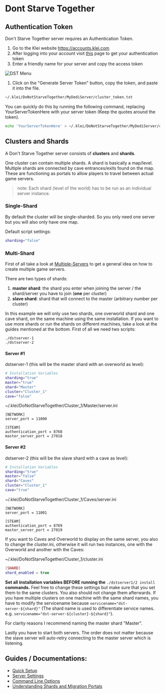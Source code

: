# Dont Starve Together

## Authentication Token

Don't Starve Together server requires an Authentication Token.

1. Go to the Klei website https://accounts.klei.com
2. After logging into your account visit [this](https://accounts.klei.com/account/game/servers?game=DontStarveTogether) page to get your authentication token
3. Enter a friendly name for your server and copy the access token

![DST Menu](https://github.com/GameServerManagers/LinuxGSM-Docs/tree/08d994c888c65f0bb5ac3297591c768b92d47dac/games/.gitbook/assets/dst_menu.png)

1. Click on the "Generate Server Token" button, copy the token, and paste it into the file.

```bash
~/.klei/DoNotStarveTogether/MyDediServer/cluster_token.txt
```

You can quickly do this by running the following command, replacing YourServerTokenHere with your server token \(Keep the quotes around the token\).

```bash
echo 'YourServerTokenHere' > ~/.klei/DoNotStarveTogether/MyDediServer/cluster_token.txt
```

## Clusters and Shards

A Don't Starve Together server consists of **clusters** and **shards**.

One cluster can contain multiple shards. A shard is basically a map/level. Multiple shards are connected by cave entrances/exits found on the map. These are functioning as portals to allow players to travel between actual game servers.

> note: Each shard \(level of the world\) has to be run as an individual server instance.

### Single-Shard

By default the cluster will be single-sharded. So you only need one server but you will also only have one map.

Default script settings:

```bash
sharding="false"
```

### Multi-Shard

First of all take a look at [Multiple-Servers](https://docs.linuxgsm.com/features/multiple-game-servers) to get a general idea on how to create multiple game servers.

There are two types of shards:

1. **master shard**: the shard you enter when joining the server / the shard/server you have to join \(**one** per cluster\)
2. **slave shard**: shard that will connect to the master \(arbitrary number per cluster\)

In this example we will only use two shards, one overworld shard and one cave shard, on the same machine using the same installation. If you want to use more shards or run the shards on different machines, take a look at the guides mentioned at the bottom. First of all we need two scripts:

```text
./dstserver-1
./dstserver-2
```

#### Server \#1

dstserver-1 \(this will be the master shard with an overworld as level\):

```bash
# Installation Variables
sharding="true"
master="true"
shard="Master" 
cluster="Cluster_1"
cave="false"
```

~/.klei/DoNotStarveTogether/Cluster\_1/Master/server.ini

```text
[NETWORK]
server_port = 11000

[STEAM]
authentication_port = 8768
master_server_port = 27018
```

#### Server \#2

dstserver-2 \(this will be the slave shard with a cave as level\):

```bash
# Installation Variables
sharding="true"
master="false"
shard="Caves" 
cluster="Cluster_1"
cave="true"
```

~/.klei/DoNotStarveTogether/Cluster\_1/Caves/server.ini

```text
[NETWORK]
server_port = 11001

[STEAM]
authentication_port = 8769
master_server_port = 27019
```

If you want to Caves and Overworld to display on the same server, you also to change the cluster.ini, otherwise it will run two instances, one with the Overworld and another with the Caves:

~/.klei/DoNotStarveTogether/Cluster\_1/cluster.ini

```lua
[SHARD]
shard_enabled = true
```

**Set all installation variables BEFORE running the** `./dstserver1/2 install` **commands.** Feel free to change these settings but make sure that you set them to the same clusters. You also should not change them afterwards. If you have multiple clusters on one machine with the same shard names, you have to modify the servicename because `servicename="dst-server-${shard}"` \(The shard name is used to differentiate service names. e.g. `servicename="dst-server-${cluster}-${shard}"`\).

For clarity reasons I recommend naming the master shard "Master".

Lastly you have to start both servers. The order does not matter because the slave server will auto-retry connecting to the master server which is listening.

## Guides / Documentations:

* [Quick Setup](http://forums.kleientertainment.com/topic/64441-dedicated-server-quick-setup-guide-linux/)
* [Server Settings](http://forums.kleientertainment.com/topic/64552-dedicated-server-settings-guide/)
* [Command Line Options](http://forums.kleientertainment.com/topic/64743-dedicated-server-command-line-options-guide/)
* [Understanding Shards and Migration Portals](http://forums.kleientertainment.com/topic/59174-understanding-shards-and-migration-portals/)

